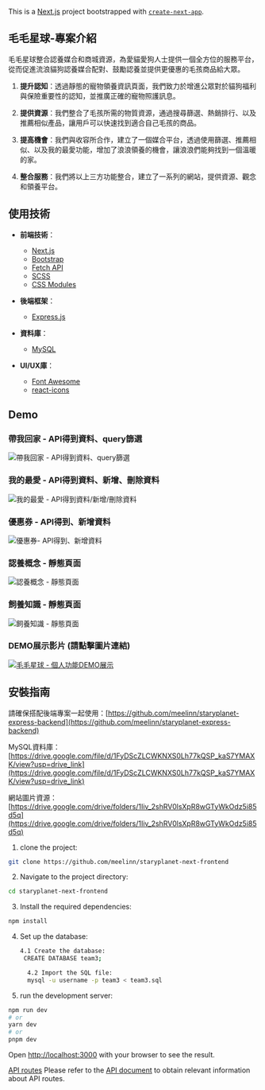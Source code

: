 This is a [Next.js](https://nextjs.org/) project bootstrapped with [`create-next-app`](https://github.com/vercel/next.js/tree/canary/packages/create-next-app).

## 毛毛星球-專案介紹

毛毛星球整合認養媒合和商城資源，為愛貓愛狗人士提供一個全方位的服務平台，從而促進流浪貓狗認養媒合配對、鼓勵認養並提供更優惠的毛孩商品給大眾。

1. **提升認知**：透過靜態的寵物領養資訊頁面，我們致力於增進公眾對於貓狗福利與保險重要性的認知，並推廣正確的寵物照護訊息。

2. **提供資源**：我們整合了毛孩所需的物質資源，通過搜尋篩選、熱銷排行、以及推薦相似產品，讓用戶可以快速找到適合自己毛孩的商品。

3. **提高機會**：我們與收容所合作，建立了一個媒合平台，透過使用篩選、推薦相似、以及我的最愛功能，增加了浪浪領養的機會，讓浪浪們能夠找到一個溫暖的家。

4. **整合服務**：我們將以上三方功能整合，建立了一系列的網站，提供資源、觀念和領養平台。

## 使用技術

- **前端技術**：
  - [Next.js](https://nextjs.org/)
  - [Bootstrap](https://getbootstrap.com/) 
  - [Fetch API](https://developer.mozilla.org/en-US/docs/Web/API/Fetch_API/)
  - [SCSS](https://sass-lang.com/)
  - [CSS Modules](https://github.com/css-modules/css-modules)

- **後端框架**：
  - [Express.js](https://expressjs.com/) 
  
- **資料庫**：
  - [MySQL](https://www.mongodb.com/)

- **UI/UX庫**： 
  - [Font Awesome](https://fontawesome.com/)
  - [react-icons](https://github.com/react-icons/react-icons)

## Demo

### 帶我回家 -  API得到資料、query篩選
![帶我回家 - API得到資料、query篩選](https://i.ibb.co/5cMwYh0/screencapture-localhost-3000-Adoption-2024-05-10-15-05-11.png)

### 我的最愛 - API得到資料、新增、刪除資料
![我的最愛 - API得到資料/新增/刪除資料](https://i.ibb.co/1LL1DBd/screencapture-localhost-3000-User-Page-2024-05-12-13-28-11.png)

### 優惠券 - API得到、新增資料
![優惠券- API得到、新增資料](https://i.ibb.co/2WwJWTN/screencapture-localhost-3000-User-Page-2024-05-10-15-03-41.png)

### 認養概念 - 靜態頁面
![認養概念 - 靜態頁面](https://i.ibb.co/DfHCyCN/screencapture-localhost-3000-concept-2024-05-10-14-58-58.png)

### 飼養知識 - 靜態頁面
![飼養知識 - 靜態頁面](https://i.ibb.co/7WswThh/screencapture-localhost-3000-concept-care-info-2024-05-10-14-59-50.png)

### DEMO展示影片 (請點擊圖片連結)
[![毛毛星球 - 個人功能DEMO展示](https://i.ibb.co/44mCF4f/demo.png)](https://www.youtube.com/watch?v=kjKh8RePQZk)


## 安裝指南

請確保搭配後端專案一起使用：[https://github.com/meelinn/staryplanet-express-backend](https://github.com/meelinn/staryplanet-express-backend)

MySQL資料庫：[https://drive.google.com/file/d/1FyDScZLCWKNXS0Lh77kQSP_kaS7YMAXK/view?usp=drive_link](https://drive.google.com/file/d/1FyDScZLCWKNXS0Lh77kQSP_kaS7YMAXK/view?usp=drive_link)

網站圖片資源： [https://drive.google.com/drive/folders/1Iiv_2shRV0lsXpR8wGTyWkOdz5i85d5q](https://drive.google.com/drive/folders/1Iiv_2shRV0lsXpR8wGTyWkOdz5i85d5q)

1. clone the project:
```bash
git clone https://github.com/meelinn/staryplanet-next-frontend
```

2. Navigate to the project directory:
```bash
cd staryplanet-next-frontend
```

3. Install the required dependencies:
```bash
npm install
```

4. Set up the database:
    ```bash
   4.1 Create the database:
     CREATE DATABASE team3;
    ```

    ```bash
      4.2 Import the SQL file:
      mysql -u username -p team3 < team3.sql
    ```

5. run the development server:

```bash
npm run dev
# or
yarn dev
# or
pnpm dev
```

Open [http://localhost:3000](http://localhost:3000) with your browser to see the result.

[API routes](https://nextjs.org/docs/api-routes/introduction) Please refer to the [API document](https://github.com/meelinn/staryplanet-express-backend/tree/main?tab=readme-ov-file#api-%E8%B7%AF%E7%94%B1) to obtain relevant information about API routes.
